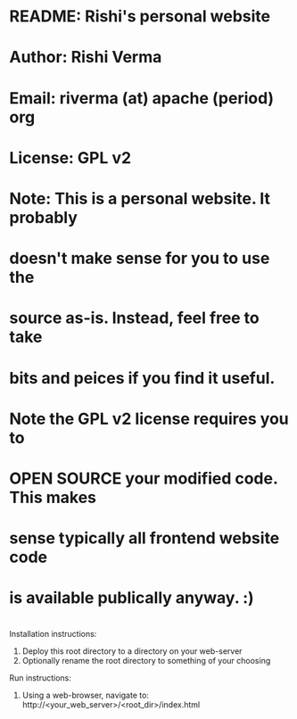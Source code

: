 #
# README: Rishi's personal website
#    
#   Author: Rishi Verma
#   Email: riverma (at) apache (period) org
#
#   License: GPL v2
#   Note: This is a personal website. It probably
#         doesn't make sense for you to use the
#         source as-is. Instead, feel free to take
#         bits and peices if you find it useful.
#         Note the GPL v2 license requires you to
#         OPEN SOURCE your modified code. This makes
#         sense typically all frontend website code
#         is available publically anyway. :)
#

Installation instructions:
1. Deploy this root directory to a directory on your
   web-server
2. Optionally rename the root directory to something
   of your choosing

Run instructions:
1. Using a web-browser, navigate to:
   http://<your_web_server>/<root_dir>/index.html
